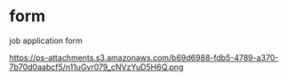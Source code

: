# form
job application form

https://ps-attachments.s3.amazonaws.com/b69d6988-fdb5-4789-a370-7b70d0aabcf5/n11uGvr079_cNVzYuD5H6Q.png
